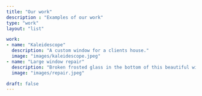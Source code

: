 ```yaml
---
title: "Our work"
description : "Examples of our work"
type: "work"
layout: "list"

work:
- name: "Kaleidescope"
  description: "A custom window for a clients house."
  image: "images/kaleidescope.jpeg"
- name: "Large window repair"
  description: "Broken frosted glass in the bottom of this beautiful window was replaced by us"
  image: "images/repair.jpeg"

draft: false
---
```



